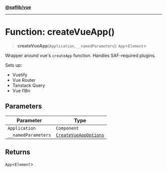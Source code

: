 [**@saflib/vue**](../index.md)

***

# Function: createVueApp()

> **createVueApp**(`Application`, `__namedParameters`): `App`\<`Element`\>

Wrapper around vue's `createApp` function. Handles SAF-required plugins.

Sets up:
- Vuetify
- Vue Router
- Tanstack Query
- Vue I18n

## Parameters

| Parameter | Type |
| ------ | ------ |
| `Application` | `Component` |
| `__namedParameters` | [`CreateVueAppOptions`](../interfaces/CreateVueAppOptions.md) |

## Returns

`App`\<`Element`\>
